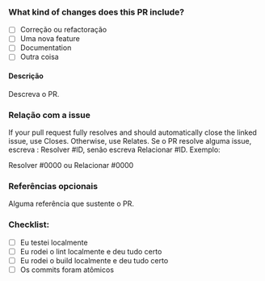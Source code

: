  <!-- Thank you for submitting a pull request to the WrongSecrets Binaries repo! See what makes a good PR at https://github.com/OWASP/wrongsecrets-binaries/blob/master/CONTRIBUTING.md-->

### What kind of changes does this PR include?

-   [ ] Correção ou refactoração
-   [ ] Uma nova feature
-   [ ] Documentation
-   [ ] Outra coisa

#### Descrição

Descreva o PR.

### Relação com a issue

If your pull request fully resolves and should automatically close the linked issue, use Closes. Otherwise, use Relates.
Se o PR resolve alguma issue, escreva : Resolver #ID, senão escreva Relacionar #ID. Exemplo:

Resolver #0000
ou
Relacionar #0000

### Referências opcionais

Alguma referência que sustente o PR.


### Checklist:

-   [ ] Eu testei localmente
-   [ ] Eu rodei o lint localmente e deu tudo certo
-   [ ] Eu rodei o build localmente e deu tudo certo
-   [ ] Os commits foram atômicos
